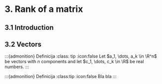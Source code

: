 # 3. Rank of a matrix

## 3.1 Introduction

## 3.2 Vectors
:::{admonition} Definicija
:class: tip
:icon:false
Let $a_1, \dots, a_k \in \R^n$ be vectors with $n$ components and let $c_1, \dots, c_k \in \R$ be real numbers.
:::

:::{admonition} Definicija
:class:tip
:icon:false
Bla bla
:::